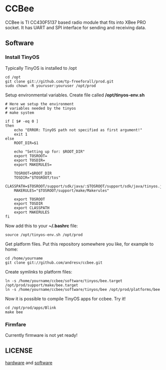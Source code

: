 # CCBee

CCBee is TI CC430F5137 based radio module that fits into XBee PRO socket.
It has UART and SPI interface for sending and receiving data.

## Software

### Install TinyOS

Typically TinyOS is installed to /opt

    cd /opt
    git clone git://github.com/tp-freeforall/prod.git
    sudo chown -R youruser:youruser /opt/prod

Setup environmental variables. Create file called **/opt/tinyos-env.sh**

```shell
# Here we setup the environment
# variables needed by the tinyos 
# make system

if [ $# -eq 0 ]
then
    echo "ERROR: TinyOS path not specified as first argument!"
    exit 1
else
    ROOT_DIR=$1

    echo "Setting up for: $ROOT_DIR"
    export TOSROOT=
    export TOSDIR=
    export MAKERULES=

    TOSROOT=$ROOT_DIR
    TOSDIR="$TOSROOT/tos"
    CLASSPATH=$TOSROOT/support/sdk/java/:$TOSROOT/support/sdk/java/tinyos.jar:.:$CLASSPATH
    MAKERULES="$TOSROOT/support/make/Makerules"

    export TOSROOT
    export TOSDIR
    export CLASSPATH
    export MAKERULES
fi
```

Now add this to your **~/.bashrc** file:

    source /opt/tinyos-env.sh /opt/prod

Get platform files. Put this repository somewhere you like, for example to home:
    
    cd /home/yourname
    git clone git://github.com/andresv/ccbee.git

Create symlinks to platform files:

    ln -s /home/yourname/ccbee/software/tinyos/bee.target /opt/prod/support/make/bee.target
    ln -s /home/yourname/ccbee/software/tinyos/bee /opt/prod/platforms/bee

Now it is possible to compile TinyOS apps for ccbee. Try it!

    cd /opt/prod/apps/Blink
    make bee

### Firmfare

Currently firmware is not yet ready!

## LICENSE

[hardware](https://github.com/andresv/ccbee/blob/master/hardware/LICENSE.txt) and [software](https://github.com/andresv/ccbee/blob/master/software/LICENSE.txt) 
